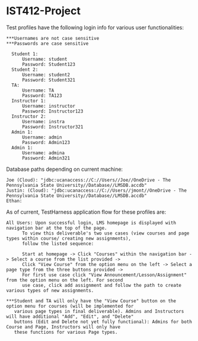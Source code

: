 # IST412-Project
Test profiles have the following login info for various user functionalities:
  
	***Usernames are not case sensitive
	***Passwords are case sensitive
      
      Student 1:
          Username: student
          Password: Student123
      Student 2:
          Username: student2
          Password: Student321
      TA:
          Username: TA
          Password: TA123
      Instructor 1:
          Username: instructor
          Password: Instructor123
      Instructor 2:
          Username: instra
          Password: Instructor321
      Admin 1:
          Username: admin
          Password: Admin123
      Admin 1:
          Username: admina
          Password: Admin321

Database paths depending on current machine:
 
    Joe (Cloud): "jdbc:ucanaccess://C://Users//Joe//OneDrive - The Pennsylvania State University//Database//LMSDB.accdb"
    Justin: (Cloud): "jdbc:ucanaccess://C://Users//jmont//OneDrive - The Pennsylvania State University//Database//LMSDB.accdb"
    Ethan:

As of current, TestHarness application flow for these profiles are:

	All Users: Upon successful login, LMS homepage is displayed with navigation bar at the top of the page.
          To view this deliverable's two use cases (view courses and page types within course/ creating new assignments), 
          follow the listed sequence:
          
          Start at homepage -> Click "Courses" within the navigation bar -> Select a course from the list provided ->
          Click "View Course" from the option menu on the left -> Select a page type from the three buttons provided ->
          For first use case click "View Announcement/Lesson/Assignment" from the option menu on the left. For second 
          use case, click add assignment and follow the path to create various types of new assignments.

    ***Student and TA will only have the "View Course" button on the option menu for courses (will be implemented for 
       various page types in final deliverable). Admins and Instructors will have additional "Add", "Edit", and "Delete"
       buttons (Edit and Delete not yet fully functional): Admins for both Course and Page, Instructors will only have
       these functions for various Page types.